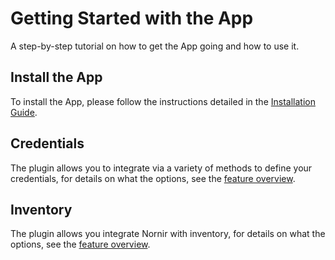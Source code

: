 # Getting Started with the App

A step-by-step tutorial on how to get the App going and how to use it.

## Install the App

To install the App, please follow the instructions detailed in the [Installation Guide](../admin/admin_install.md).

## Credentials

The plugin allows you to integrate via a variety of methods to define your credentials, for details on what the options, see the [feature overview](../app_feature_credentials).

## Inventory

The plugin allows you integrate Nornir with inventory, for details on what the options, see the [feature overview](../app_feature_inventory).